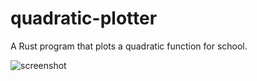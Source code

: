 # quadratic-plotter

A Rust program that plots a quadratic function for school.

![screenshot](https://cdn.discordapp.com/attachments/715647303599521802/940283827346092032/quadratic-plotter.png)
